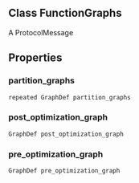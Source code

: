 ## Class FunctionGraphs
A ProtocolMessage
## Properties
### partition_graphs
`repeated GraphDef partition_graphs`
### post_optimization_graph
`GraphDef post_optimization_graph`
### pre_optimization_graph
`GraphDef pre_optimization_graph`
